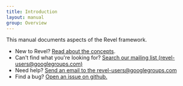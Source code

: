 ```yaml
---
title: Introduction
layout: manual
group: Overview
---
```


This manual documents aspects of the Revel framework.
- New to Revel?  [Read about the concepts](concepts.html).
- Can't find what you're looking for?  [Search our mailing list (revel-users@googlegroups.com)](https://groups.google.com/forum/#!forum/revel-framework)
- Need help?  [Send an email to the revel-users@googlegroups.com](mailto:revel-framework@googlegroups.com)
- Find a bug?  [Open an issue on github.](https://github.com/robfig/revel/issues)
